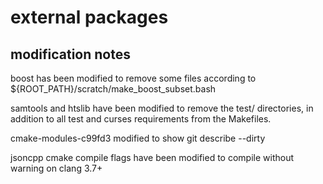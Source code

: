 # external packages

## modification notes

boost has been modified to remove some files according to
${ROOT_PATH}/scratch/make_boost_subset.bash

samtools and htslib have been modified to remove the test/
directories, in addition to all test and curses requirements
from the Makefiles.

cmake-modules-c99fd3 modified to show git describe --dirty 

jsoncpp cmake compile flags have been modified to compile
without warning on clang 3.7+

